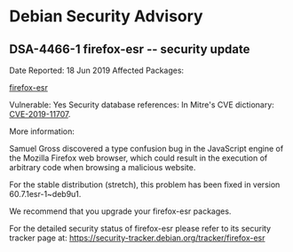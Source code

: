 
Debian Security Advisory
========================


DSA-4466-1 firefox-esr -- security update
-----------------------------------------



Date Reported:
18 Jun 2019
Affected Packages:

[firefox-esr](https://packages.debian.org/src:firefox-esr)

Vulnerable:
Yes
Security database references:
In Mitre's CVE dictionary: [CVE-2019-11707](https://security-tracker.debian.org/tracker/CVE-2019-11707).  

More information:

Samuel Gross discovered a type confusion bug in the JavaScript engine of
the Mozilla Firefox web browser, which could result in the execution of
arbitrary code when browsing a malicious website.


For the stable distribution (stretch), this problem has been fixed in
version 60.7.1esr-1~deb9u1.


We recommend that you upgrade your firefox-esr packages.


For the detailed security status of firefox-esr please refer to
its security tracker page at:
<https://security-tracker.debian.org/tracker/firefox-esr>





